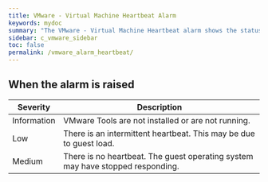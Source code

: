 ```yaml
---
title: VMware - Virtual Machine Heartbeat Alarm
keywords: mydoc
summary: "The VMware - Virtual Machine Heartbeat alarm shows the status of communication between the VMware VirtualCenter and the VMware Tools on the virtual machine."
sidebar: c_vmware_sidebar
toc: false
permalink: /vmware_alarm_heartbeat/
---
```



## When the alarm is raised

Severity | Description
---------|------------
Information | VMware Tools are not installed or are not running.
Low | There is an intermittent heartbeat. This may be due to guest load.
Medium | There is no heartbeat. The guest operating system may have stopped responding.

